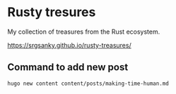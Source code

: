 # Rusty tresures

My collection of treasures from the Rust ecosystem.

<https://srgsanky.github.io/rusty-treasures/>


## Command to add new post

```bash
hugo new content content/posts/making-time-human.md
```
